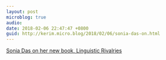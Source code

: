 ```yaml
---
layout: post
microblog: true
audio: 
date: 2018-02-06 22:47:47 +0800
guid: http://kerim.micro.blog/2018/02/06/sonia-das-on.html
---
```

[Sonia Das on her new book, Linguistic Rivalries](https://campanthropology.org/2018/02/05/sonia-das-linguistic-rivalries/)
